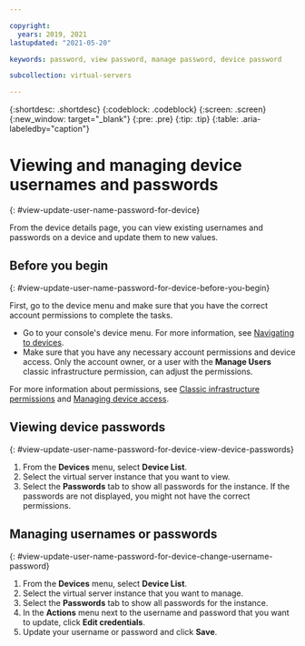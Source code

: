 ```yaml
---

copyright:
  years: 2019, 2021
lastupdated: "2021-05-20"

keywords: password, view password, manage password, device password

subcollection: virtual-servers

---
```


{:shortdesc: .shortdesc}
{:codeblock: .codeblock}
{:screen: .screen}
{:new_window: target="_blank"}
{:pre: .pre}
{:tip: .tip}
{:table: .aria-labeledby="caption"}

# Viewing and managing device usernames and passwords
{: #view-update-user-name-password-for-device}

From the device details page, you can view existing usernames and passwords on a device and update them to new values.

## Before you begin
{: #view-update-user-name-password-for-device-before-you-begin}

First, go to the device menu and make sure that you have the correct account permissions to complete the tasks. 

* Go to your console's device menu. For more information, see [Navigating to devices](/docs/virtual-servers?topic=virtual-servers-navigating-devices).
* Make sure that you have any necessary account permissions and device access. Only the account owner, or a user with the **Manage Users** classic infrastructure permission, can adjust the permissions. 

For more information about permissions, see [Classic infrastructure permissions](/docs/account?topic=account-infrapermission) and [Managing device access](/docs/virtual-servers?topic=virtual-servers-managing-device-access).

## Viewing device passwords
{: #view-update-user-name-password-for-device-view-device-passwords}

1. From the **Devices** menu, select **Device List**.
2. Select the virtual server instance that you want to view.
3. Select the **Passwords** tab to show all passwords for the instance. If the passwords are not displayed, you might not have the correct permissions. 

## Managing usernames or passwords
{: #view-update-user-name-password-for-device-change-username-password}

1. From the **Devices** menu, select **Device List**.
2. Select the virtual server instance that you want to manage.
3. Select the **Passwords** tab to show all passwords for the instance.
4. In the **Actions** menu next to the username and password that you want to update, click **Edit credentials**. 
5. Update your username or password and click **Save**. 
